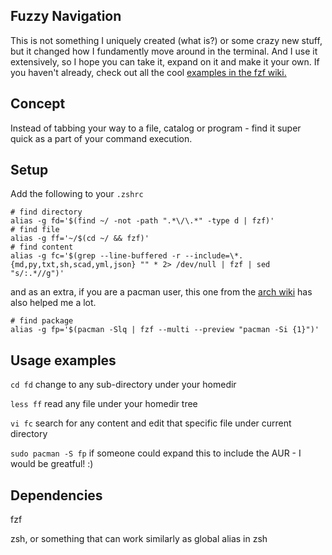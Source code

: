 ## Fuzzy Navigation
This is not something I uniquely created (what is?) or some crazy new stuff, but it changed how I fundamently move around in the terminal.
And I use it extensively, so I hope you can take it, expand on it and make it your own.
If you haven't already, check out all the cool [examples in the fzf wiki.](https://github.com/junegunn/fzf/wiki/examples)
## Concept
Instead of tabbing your way to a file, catalog or program - find it super quick as a part of your command execution.

## Setup
Add the following to your `.zshrc`
```
# find directory
alias -g fd='$(find ~/ -not -path ".*\/\.*" -type d | fzf)'
# find file
alias -g ff='~/$(cd ~/ && fzf)'
# find content
alias -g fc='$(grep --line-buffered -r --include=\*.{md,py,txt,sh,scad,yml,json} "" * 2> /dev/null | fzf | sed "s/:.*//g")'
```
and as an extra, if you are a pacman user, this one from the [arch wiki](https://wiki.archlinux.org/title/fzf) has also helped me a lot.
```
# find package
alias -g fp='$(pacman -Slq | fzf --multi --preview "pacman -Si {1}")'
```

## Usage examples
`cd fd` change to any sub-directory under your homedir

`less ff` read any file under your homedir tree

`vi fc` search for any content and edit that specific file under current directory

`sudo pacman -S fp` if someone could expand this to include the AUR - I would be greatful! :)

## Dependencies
fzf

zsh, or something that can work similarly as global alias in zsh

